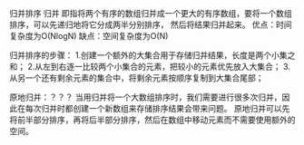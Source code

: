 归并排序
    归并 即指将两个有序的数组归并成一个更大的有序数组，要将一个数组排序，可以先递归地将它分成两半分别排序，
    然后将结果归并起来。
    优点：时间复杂度为O(NlogN)
    缺点：空间复杂度为O(N)

  归并排序的步骤：
    1.创建一个额外的大集合用于存储归并结果，长度是两个小集之和；
    2.从左到右逐一比较两个小集合的元素，把较小的元素优先放入大集合；
    3.从另一个还有剩余元素的集合中，将剩余元素按顺序复制到大集合尾部；


  原地归并：？？？
    当用归并将一个大数组排序时，我们需要进行很多次归并，因此在每次归并时都创建一个新数组来存储排序结果会带来问题。
    原地归并可以先将前半部分排序，再将后半部分排序，然后在数组中移动元素而不需要使用额外的空间。





















